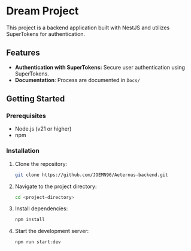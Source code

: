 # Dream Project

This project is a backend application built with NestJS and utilizes SuperTokens for authentication.

## Features

- **Authentication with SuperTokens:** Secure user authentication using SuperTokens.
- **Documentation**: Process are documented in `Docs/`

## Getting Started

### Prerequisites

- Node.js (v21 or higher)
- npm

### Installation

1.  Clone the repository:

    ```bash
    git clone https://github.com/JOEMN96/Aeternus-backend.git
    ```

2.  Navigate to the project directory:

    ```bash
    cd <project-directory>
    ```

3.  Install dependencies:

    ```bash
    npm install
    ```

4.  Start the development server:

    ```bash
    npm run start:dev
    ```

